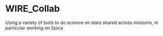 # WIRE_Collab
Using a variety of tools to do science on stars shared across missions, in particular working on Spica 
